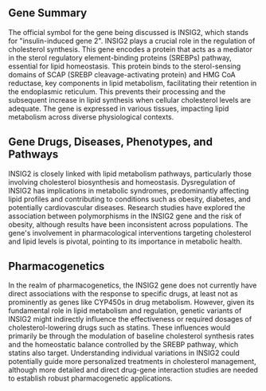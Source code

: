 ## Gene Summary
The official symbol for the gene being discussed is INSIG2, which stands for "insulin-induced gene 2". INSIG2 plays a crucial role in the regulation of cholesterol synthesis. This gene encodes a protein that acts as a mediator in the sterol regulatory element-binding proteins (SREBPs) pathway, essential for lipid homeostasis. This protein binds to the sterol-sensing domains of SCAP (SREBP cleavage-activating protein) and HMG CoA reductase, key components in lipid metabolism, facilitating their retention in the endoplasmic reticulum. This prevents their processing and the subsequent increase in lipid synthesis when cellular cholesterol levels are adequate. The gene is expressed in various tissues, impacting lipid metabolism across diverse physiological contexts.

## Gene Drugs, Diseases, Phenotypes, and Pathways
INSIG2 is closely linked with lipid metabolism pathways, particularly those involving cholesterol biosynthesis and homeostasis. Dysregulation of INSIG2 has implications in metabolic syndromes, predominantly affecting lipid profiles and contributing to conditions such as obesity, diabetes, and potentially cardiovascular diseases. Research studies have explored the association between polymorphisms in the INSIG2 gene and the risk of obesity, although results have been inconsistent across populations. The gene's involvement in pharmacological interventions targeting cholesterol and lipid levels is pivotal, pointing to its importance in metabolic health.

## Pharmacogenetics
In the realm of pharmacogenetics, the INSIG2 gene does not currently have direct associations with the response to specific drugs, at least not as prominently as genes like CYP450s in drug metabolism. However, given its fundamental role in lipid metabolism and regulation, genetic variants of INSIG2 might indirectly influence the effectiveness or required dosages of cholesterol-lowering drugs such as statins. These influences would primarily be through the modulation of baseline cholesterol synthesis rates and the homeostatic balance controlled by the SREBP pathway, which statins also target. Understanding individual variations in INSIG2 could potentially guide more personalized treatments in cholesterol management, although more detailed and direct drug-gene interaction studies are needed to establish robust pharmacogenetic applications.